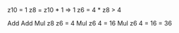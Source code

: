 z10 = 1 
z8 = z10 * 1 => 1
z6 = 4 * z8 > 4


Add
	Add
		Mul
			z8
			z6
		= 4
		Mul
			z6
			4
		= 16
	Mul
		z6
		4
	= 16
= 36

